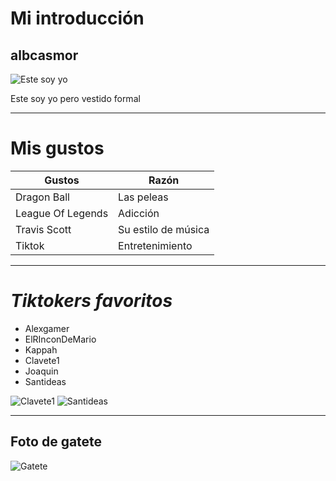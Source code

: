 # Mi introducción
## albcasmor
![Este soy yo](https://encrypted-tbn0.gstatic.com/images?q=tbn:ANd9GcSa9TWMviCJvh54XgYRCcIQwe6zSFRjadyInA&s)

Este soy yo pero vestido formal

------
# Mis gustos
| Gustos | Razón |
| ------| ----- |
| Dragon Ball | Las peleas |
| League Of Legends | Adicción |
| Travis Scott | Su estilo de música |
| Tiktok | Entretenimiento |

----
# *Tiktokers favoritos*
* Alexgamer
* ElRInconDeMario
* Kappah
* Clavete1
* Joaquin
* Santideas

![Clavete1](https://encrypted-tbn0.gstatic.com/images?q=tbn:ANd9GcTCTTe-jXnSMZadkkpKjF95ihM9jSg01O30jw&s) ![Santideas](https://encrypted-tbn0.gstatic.com/images?q=tbn:ANd9GcTsuS9N0-u7GhYUlNaGj3doEnNC6sWK3BIHmg&s)

----

## Foto de gatete

![Gatete](https://encrypted-tbn0.gstatic.com/images?q=tbn:ANd9GcRfHOdoZUwobIs0DfOBhaK2r3fkNMw1plEw7Q&s)
